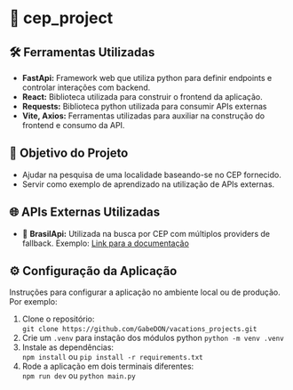 # 📂 cep_project

## 🛠️ Ferramentas Utilizadas
- **FastApi:** Framework web que utiliza python para definir endpoints e controlar interações com backend.
- **React:** Biblioteca utilizada para construir o frontend da aplicação.
- **Requests:** Biblioteca python utilizada para consumir APIs externas
- **Vite, Axios:** Ferramentas utilizadas para auxiliar na construção do frontend e consumo da API.

## 🎯 Objetivo do Projeto  
- Ajudar na pesquisa de uma localidade baseando-se no CEP fornecido.  
- Servir como exemplo de aprendizado na utilização de APIs externas.

## 🌐 APIs Externas Utilizadas
- 🚀 **BrasilApi:** Utilizada na busca por CEP com múltiplos providers de fallback. 
  Exemplo: [Link para a documentação](https://brasilapi.com.br/docs)

## ⚙️ Configuração da Aplicação
Instruções para configurar a aplicação no ambiente local ou de produção.  
Por exemplo:  
1. Clone o repositório:  
   `git clone https://github.com/GabeDON/vacations_projects.git`
2. Crie um `.venv` para instação dos módulos python
    `python -m venv .venv`
3. Instale as dependências:  
   `npm install` ou `pip install -r requirements.txt`
4. Rode a aplicação em dois terminais diferentes:  
   `npm run dev` ou `python main.py`